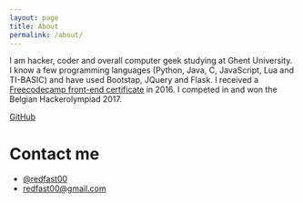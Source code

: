 ```yaml
---
layout: page
title: About
permalink: /about/
---
```


I am hacker, coder and overall computer geek studying at Ghent University.
I know a few programming languages (Python, Java, C, JavaScript, Lua and TI-BASIC) and have used Bootstap, JQuery and Flask. 
I received a <a href="https://freecodecamp.com/redfast00/front-end-certification">Freecodecamp front-end certificate</a> in 2016. I competed in and won the Belgian Hackerolympiad 2017.

  <a target="_blank" href="http://github.com/redfast00"><i class="fa fa-github"></i> GitHub</a>

# Contact me
<ul>
    <li><a target="_blank" href="https://twitter.com/redfast00"><i class="fa fa-twitter"></i> @redfast00</a></li>
    <li><a target="_blank" href="mailto:redfast00@gmail.com"><i class="fa fa-envelope"></i> redfast00@gmail.com</a></li>
  </ul>
